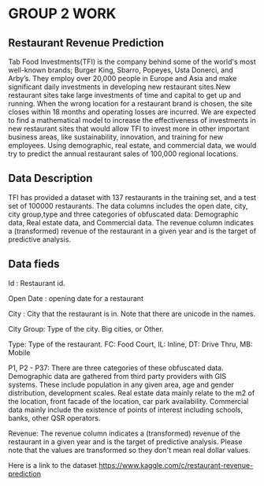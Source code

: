 # GROUP 2 WORK
## Restaurant Revenue Prediction

Tab Food Investments(TFI) is the company behind some of the world's most well-known brands; Burger King, Sbarro, Popeyes, Usta Donerci, and Arby’s. They employ over 20,000 people in Europe and Asia and make significant daily investments in developing new restaurant sites.New restaurant sites take large investments of time and capital to get up and running. When the wrong location for a restaurant brand is chosen, the site closes within 18 months and operating losses are incurred.
We are expected to find a mathematical model to increase the effectiveness of investments in new restaurant sites that would allow TFI to invest more in other important business areas, like sustainability, innovation, and training for new employees. Using demographic, real estate, and commercial data, we would try to predict the annual restaurant sales of 100,000 regional locations.

## Data Description

TFI has provided a dataset with 137 restaurants in the training set, and a test set of 100000 restaurants. The data columns includes the open date, city, city group,type and three categories of obfuscated data: Demographic data, Real estate data, and Commercial data. The revenue column indicates a (transformed) revenue of the restaurant in a given year and is the target of predictive analysis.

## Data fieds

Id : Restaurant id.

Open Date : opening date for a restaurant

City : City that the restaurant is in. Note that there are unicode in the names.

City Group: Type of the city. Big cities, or Other.

Type: Type of the restaurant. FC: Food Court, IL: Inline, DT: Drive Thru, MB: Mobile

P1, P2 - P37: There are three categories of these obfuscated data. Demographic data are gathered from third party providers with GIS systems. These include population in any given area, age and gender distribution, development scales. Real estate data mainly relate to the m2 of the location, front facade of the location, car park availability. Commercial data mainly include the existence of points of interest including schools, banks, other QSR operators.

Revenue: The revenue column indicates a (transformed) revenue of the restaurant in a given year and is the target of predictive analysis. Please note that the values are transformed so they don't mean real dollar values.

Here is a link to the dataset
https://www.kaggle.com/c/restaurant-revenue-prediction
